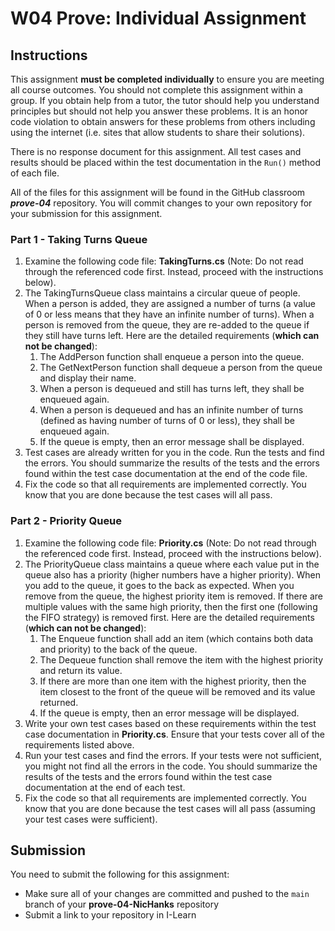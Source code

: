 # W04 Prove: Individual Assignment
## Instructions
This assignment **must be completed individually** to ensure you are meeting all course outcomes. You should not complete this assignment within a group. If you obtain help from a tutor, the tutor should help you understand principles but should not help you answer these problems. It is an honor code violation to obtain answers for these problems from others including using the internet (i.e. sites that allow students to share their solutions).

There is no response document for this assignment. All test cases and results should be placed within the test documentation in the `Run()` method of each file.

All of the files for this assignment will be found in the GitHub classroom ***prove-04*** repository. You will commit changes to your own repository for your submission for this assignment.

### Part 1 - Taking Turns Queue
1. Examine the following code file: **TakingTurns.cs** (Note: Do not read through the referenced code first. Instead, proceed with the instructions below).
2. The TakingTurnsQueue class maintains a circular queue of people. When a person is added, they are assigned a number of turns (a value of 0 or less means that they have an infinite number of turns). When a person is removed from the queue, they are re-added to the queue if they still have turns left. Here are the detailed requirements (**which can not be changed**):
    1. The AddPerson function shall enqueue a person into the queue.
    2. The GetNextPerson function shall dequeue a person from the queue and display their name.
    3. When a person is dequeued and still has turns left, they shall be enqueued again.
    4. When a person is dequeued and has an infinite number of turns (defined as having number of turns of 0 or less), they shall be enqueued again.
    5. If the queue is empty, then an error message shall be displayed.
3. Test cases are already written for you in the code. Run the tests and find the errors. You should summarize the results of the tests and the errors found within the test case documentation at the end of the code file.
4. Fix the code so that all requirements are implemented correctly. You know that you are done because the test cases will all pass.

### Part 2 - Priority Queue
1. Examine the following code file: **Priority.cs** (Note: Do not read through the referenced code first. Instead, proceed with the instructions below).
2. The PriorityQueue class maintains a queue where each value put in the queue also has a priority (higher numbers have a higher priority). When you add to the queue, it goes to the back as expected. When you remove from the queue, the highest priority item is removed. If there are multiple values with the same high priority, then the first one (following the FIFO strategy) is removed first. Here are the detailed requirements (**which can not be changed**):
    1. The Enqueue function shall add an item (which contains both data and priority) to the back of the queue.
    2. The Dequeue function shall remove the item with the highest priority and return its value.
    3. If there are more than one item with the highest priority, then the item closest to the front of the queue will be removed and its value returned.
    4. If the queue is empty, then an error message will be displayed.
3. Write your own test cases based on these requirements within the test case documentation in **Priority.cs**. Ensure that your tests cover all of the requirements listed above.
4. Run your test cases and find the errors. If your tests were not sufficient, you might not find all the errors in the code. You should summarize the results of the tests and the errors found within the test case documentation at the end of each test.
5. Fix the code so that all requirements are implemented correctly. You know that you are done because the test cases will all pass (assuming your test cases were sufficient).

## Submission
You need to submit the following for this assignment:
* Make sure all of your changes are committed and pushed to the `main` branch of your **prove-04-NicHanks** repository
* Submit a link to your repository in I-Learn
